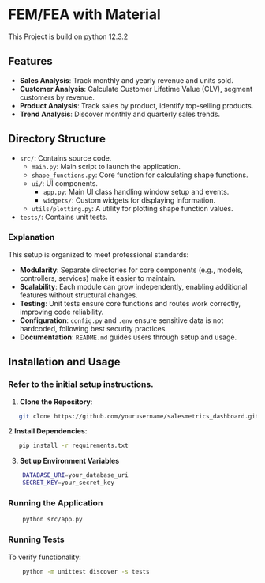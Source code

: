 # FEM/FEA with Material 
This Project is build on python 12.3.2
## Features
- **Sales Analysis**: Track monthly and yearly revenue and units sold.
- **Customer Analysis**: Calculate Customer Lifetime Value (CLV), segment customers by revenue.
- **Product Analysis**: Track sales by product, identify top-selling products.
- **Trend Analysis**: Discover monthly and quarterly sales trends.

## Directory Structure
- `src/`: Contains source code.
    - `main.py`: Main script to launch the application.
    - `shape_functions.py`: Core function for calculating shape functions.
    - `ui/`: UI components.
        - `app.py`: Main UI class handling window setup and events.
        - `widgets/`: Custom widgets for displaying information.
    - `utils/plotting.py`: A utility for plotting shape function values.
- `tests/`: Contains unit tests.


### Explanation

This setup is organized to meet professional standards:
- **Modularity**: Separate directories for core components (e.g., models, controllers, services) make it easier to maintain.
- **Scalability**: Each module can grow independently, enabling additional features without structural changes.
- **Testing**: Unit tests ensure core functions and routes work correctly, improving code reliability.
- **Configuration**: `config.py` and `.env` ensure sensitive data is not hardcoded, following best security practices.
- **Documentation**: `README.md` guides users through setup and usage.

## Installation and Usage
### Refer to the initial setup instructions.
1. **Clone the Repository**:
```bash
   git clone https://github.com/yourusername/salesmetrics_dashboard.git
```
2 **Install Dependencies**:
```bash
   pip install -r requirements.txt
```
3. **Set up Environment Variables**
```bash
    DATABASE_URI=your_database_uri
    SECRET_KEY=your_secret_key
```
### Running the Application
```bash
    python src/app.py
```
### Running Tests
To verify functionality:

```bash
    python -m unittest discover -s tests
```
